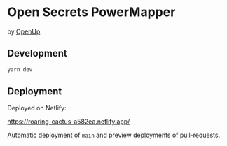 # Open Secrets PowerMapper

by [OpenUp](https://OpenUp.org.za).

## Development

```bash
yarn dev
```

## Deployment

Deployed on Netlify:
   
https://roaring-cactus-a582ea.netlify.app/


Automatic deployment of `main` and preview deployments of pull-requests.